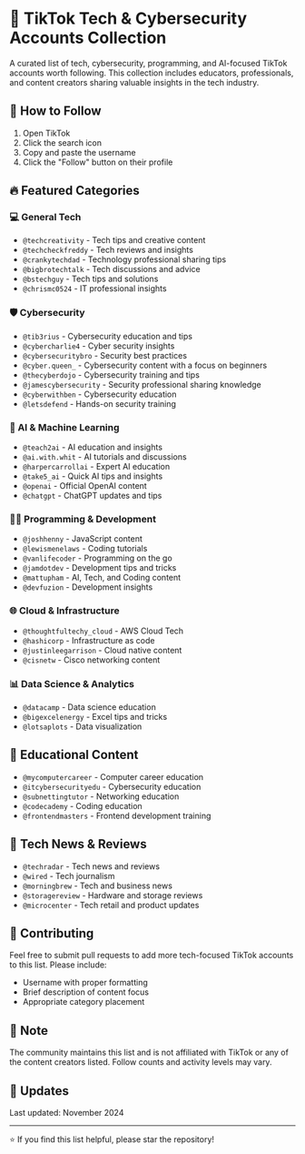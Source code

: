 # 🚀 TikTok Tech & Cybersecurity Accounts Collection

A curated list of tech, cybersecurity, programming, and AI-focused TikTok accounts worth following. This collection includes educators, professionals, and content creators sharing valuable insights in the tech industry.

## 📱 How to Follow

1. Open TikTok
2. Click the search icon
3. Copy and paste the username
4. Click the "Follow" button on their profile

## 🔥 Featured Categories

### 💻 General Tech
- `@techcreativity` - Tech tips and creative content
- `@techcheckfreddy` - Tech reviews and insights
- `@crankytechdad` - Technology professional sharing tips
- `@bigbrotechtalk` - Tech discussions and advice
- `@bstechguy` - Tech tips and solutions
- `@chrismc0524` - IT professional insights

### 🛡️ Cybersecurity
- `@tib3rius` - Cybersecurity education and tips
- `@cybercharlie4` - Cyber security insights
- `@cybersecuritybro` - Security best practices
- `@cyber.queen_` - Cybersecurity content with a focus on beginners
- `@thecyberdojo` - Cybersecurity training and tips
- `@jamescybersecurity` - Security professional sharing knowledge
- `@cyberwithben` - Cybersecurity education
- `@letsdefend` - Hands-on security training

### 🤖 AI & Machine Learning
- `@teach2ai` - AI education and insights
- `@ai.with.whit` - AI tutorials and discussions
- `@harpercarrollai` - Expert AI education
- `@take5_ai` - Quick AI tips and insights
- `@openai` - Official OpenAI content
- `@chatgpt` - ChatGPT updates and tips

### 👩‍💻 Programming & Development
- `@joshhenny` - JavaScript content
- `@lewismenelaws` - Coding tutorials
- `@vanlifecoder` - Programming on the go
- `@jamdotdev` - Development tips and tricks
- `@mattupham` - AI, Tech, and Coding content
- `@devfuzion` - Development insights

### 🌐 Cloud & Infrastructure
- `@thoughtfultechy_cloud` - AWS Cloud Tech
- `@hashicorp` - Infrastructure as code
- `@justinleegarrison` - Cloud native content
- `@cisnetw` - Cisco networking content

### 📊 Data Science & Analytics
- `@datacamp` - Data science education
- `@bigexcelenergy` - Excel tips and tricks
- `@lotsaplots` - Data visualization

## 🎯 Educational Content
- `@mycomputercareer` - Computer career education
- `@itcybersecurityedu` - Cybersecurity education
- `@subnettingtutor` - Networking education
- `@codecademy` - Coding education
- `@frontendmasters` - Frontend development training

## 🔧 Tech News & Reviews
- `@techradar` - Tech news and reviews
- `@wired` - Tech journalism
- `@morningbrew` - Tech and business news
- `@storagereview` - Hardware and storage reviews
- `@microcenter` - Tech retail and product updates

## 🤝 Contributing

Feel free to submit pull requests to add more tech-focused TikTok accounts to this list. Please include:
- Username with proper formatting
- Brief description of content focus
- Appropriate category placement

## 📜 Note

The community maintains this list and is not affiliated with TikTok or any of the content creators listed. Follow counts and activity levels may vary.

## 🔄 Updates

Last updated: November 2024

---
⭐ If you find this list helpful, please star the repository!

